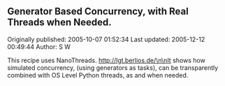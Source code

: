 ## Generator Based Concurrency, with Real Threads when Needed. 
Originally published: 2005-10-07 01:52:34 
Last updated: 2005-12-12 00:49:44 
Author: S W 
 
This recipe uses NanoThreads. http://lgt.berlios.de/\n\nIt shows how simulated concurrency, (using generators as tasks), can be transparently combined with OS Level Python threads, as and when needed.